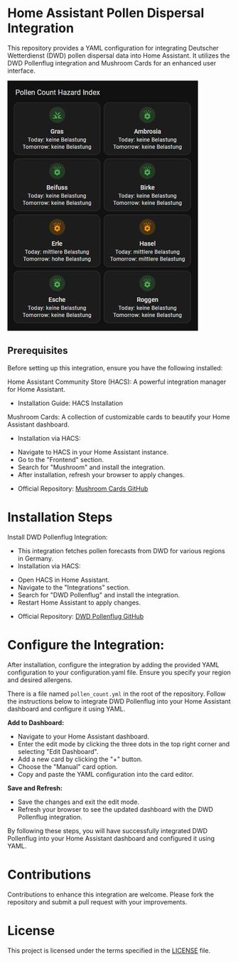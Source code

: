 # Home Assistant Pollen Dispersal Integration

This repository provides a YAML configuration for integrating Deutscher Wetterdienst (DWD) pollen dispersal data into Home Assistant. It utilizes the DWD Pollenflug integration and Mushroom Cards for an enhanced user interface.

![Pollen Count Dashboard](images/pollen_count.png)

## Prerequisites

Before setting up this integration, ensure you have the following installed:

Home Assistant Community Store (HACS): A powerful integration manager for Home Assistant.
- Installation Guide: HACS Installation

Mushroom Cards: A collection of customizable cards to beautify your Home Assistant dashboard.
- Installation via HACS:
* Navigate to HACS in your Home Assistant instance.
* Go to the "Frontend" section.
* Search for "Mushroom" and install the integration.
* After installation, refresh your browser to apply changes.
- Official Repository: [Mushroom Cards GitHub](https://github.com/piitaya/lovelace-mushroom)

# Installation Steps

Install DWD Pollenflug Integration:
- This integration fetches pollen forecasts from DWD for various regions in Germany.
- Installation via HACS:
* Open HACS in Home Assistant.
* Navigate to the "Integrations" section.
* Search for "DWD Pollenflug" and install the integration.
* Restart Home Assistant to apply changes.
- Official Repository: [DWD Pollenflug GitHub](https://github.com/mampfes/hacs_dwd_pollenflug)

# Configure the Integration:

After installation, configure the integration by adding the provided YAML configuration to your configuration.yaml file. Ensure you specify your region and desired allergens.

There is a file named `pollen_count.yml` in the root of the repository. Follow the instructions below to integrate DWD Pollenflug into your Home Assistant dashboard and configure it using YAML.

**Add to Dashboard:**
  - Navigate to your Home Assistant dashboard.
  - Enter the edit mode by clicking the three dots in the top right corner and selecting "Edit Dashboard".
  - Add a new card by clicking the "+" button.
  - Choose the "Manual" card option.
  - Copy and paste the YAML configuration into the card editor.

**Save and Refresh:**
  - Save the changes and exit the edit mode.
  - Refresh your browser to see the updated dashboard with the DWD Pollenflug integration.

By following these steps, you will have successfully integrated DWD Pollenflug into your Home Assistant dashboard and configured it using YAML.

# Contributions

Contributions to enhance this integration are welcome. Please fork the repository and submit a pull request with your improvements.

# License

This project is licensed under the terms specified in the [LICENSE](LICENSE) file.